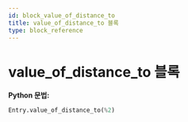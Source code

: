 ```yaml
---
id: block_value_of_distance_to
title: value_of_distance_to 블록
type: block_reference
---
```


# value_of_distance_to 블록

**Python 문법:**
```python
Entry.value_of_distance_to(%2)
```

